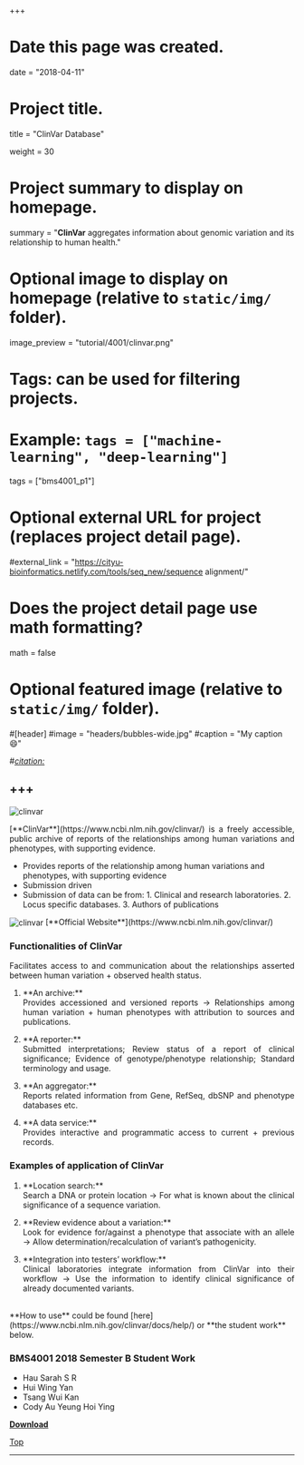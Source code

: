 +++
# Date this page was created.
date = "2018-04-11"

# Project title.
title = "ClinVar Database"

weight = 30
# Project summary to display on homepage.
summary = "**ClinVar** aggregates information about genomic variation and its relationship to human health."

# Optional image to display on homepage (relative to `static/img/` folder).
image_preview = "tutorial/4001/clinvar.png"

# Tags: can be used for filtering projects.
# Example: `tags = ["machine-learning", "deep-learning"]`
tags = ["bms4001_p1"]

# Optional external URL for project (replaces project detail page).
#external_link = "https://cityu-bioinformatics.netlify.com/tools/seq_new/sequence alignment/"


# Does the project detail page use math formatting?
math = false

# Optional featured image (relative to `static/img/` folder).
#[header]
#image = "headers/bubbles-wide.jpg"
#caption = "My caption :smile:"

#*[citation:](http://www.sequence-alignment.com/)*

+++
---
<img src="/img/tutorial/4001/clinvar.png" alt="clinvar" align="center">

<span id="top"></span>

<p align="justify">[**ClinVar**](https://www.ncbi.nlm.nih.gov/clinvar/) is a freely accessible, public archive of reports of the relationships among human variations and phenotypes, with supporting evidence. 

* Provides reports of the relationship among human variations and phenotypes, with supporting evidence
* Submission driven
* Submission of data can be from: 1. Clinical and research laboratories. 2. Locus specific databases. 3. Authors of publications

<img src="/img/tutorial/4001/clinvar2.png" alt="clinvar" align="center">
[**Official Website**](https://www.ncbi.nlm.nih.gov/clinvar/)

### Functionalities of ClinVar

<p align="justify">Facilitates access to and communication about the relationships asserted between human variation + observed health status.

1. <p align="justify">**An archive:**<br>Provides accessioned and versioned reports → Relationships among human variation + human phenotypes with attribution to sources and publications.
2. <p align="justify">**A reporter:**<br>Submitted interpretations; Review status of a report of clinical significance; Evidence of genotype/phenotype relationship; Standard terminology and usage.
3. <p align="justify">**An aggregator:**<br>Reports related information from Gene, RefSeq, dbSNP and phenotype databases etc.
4. <p align="justify">**A data service:**<br>Provides interactive and programmatic access to current + previous records.

### Examples of application of ClinVar

1. <p align="justify">**Location search:**<br>Search a DNA or protein location → For what is known about the clinical significance of a sequence variation.
2. <p align="justify">**Review evidence about a variation:**<br>Look for evidence for/against a phenotype that associate with an allele → Allow determination/recalculation of variant’s pathogenicity.
3. <p align="justify">**Integration into testers’ workflow:**<br>Clinical laboratories integrate information from ClinVar into their workflow → Use the information to identify clinical significance of already documented variants.

<br>
**How to use** could be found [here](https://www.ncbi.nlm.nih.gov/clinvar/docs/help/) or **the student work** below.

### BMS4001 2018 Semester B Student Work

* Hau Sarah S R
* Hui Wing Yan 
* Tsang Wui Kan 
* Cody Au Yeung Hoi Ying 

[**Download**](https://drive.google.com/open?id=1FrhuJQfZXBSh_ZmNf995you1b_9b9wKX)

[<i class="fa fa-hand-o-up fa-1x "></i>Top](#top)

---